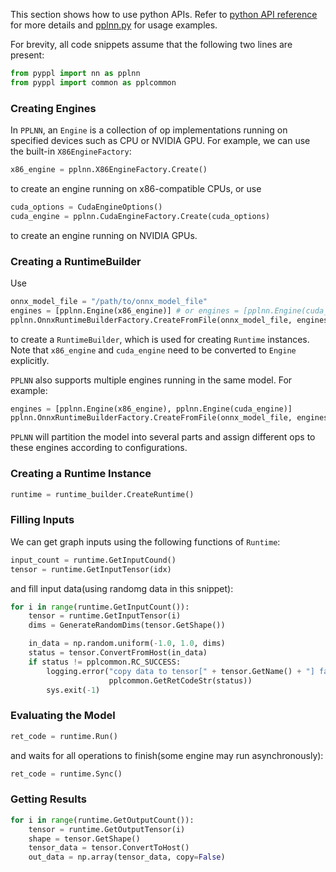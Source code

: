 This section shows how to use python APIs. Refer to [python API reference](python-api-reference.md) for more details and [pplnn.py](../../tools/pplnn.py) for usage examples.

For brevity, all code snippets assume that the following two lines are present:

```python
from pyppl import nn as pplnn
from pyppl import common as pplcommon
```

### Creating Engines

In `PPLNN`, an `Engine` is a collection of op implementations running on specified devices such as CPU or NVIDIA GPU. For example, we can use the built-in `X86EngineFactory`:

```python
x86_engine = pplnn.X86EngineFactory.Create()
```

to create an engine running on x86-compatible CPUs, or use

```python
cuda_options = CudaEngineOptions()
cuda_engine = pplnn.CudaEngineFactory.Create(cuda_options)
```

to create an engine running on NVIDIA GPUs.

### Creating a RuntimeBuilder

Use

```python
onnx_model_file = "/path/to/onnx_model_file"
engines = [pplnn.Engine(x86_engine)] # or engines = [pplnn.Engine(cuda_engine)]
pplnn.OnnxRuntimeBuilderFactory.CreateFromFile(onnx_model_file, engines)
```

to create a `RuntimeBuilder`, which is used for creating `Runtime` instances. Note that `x86_engine` and `cuda_engine` need to be converted to `Engine` explicitly.

`PPLNN` also supports multiple engines running in the same model. For example:

```python
engines = [pplnn.Engine(x86_engine), pplnn.Engine(cuda_engine)]
pplnn.OnnxRuntimeBuilderFactory.CreateFromFile(onnx_model_file, engines)
```

`PPLNN` will partition the model into several parts and assign different ops to these engines according to configurations.

### Creating a Runtime Instance

```python
runtime = runtime_builder.CreateRuntime()
```

### Filling Inputs

We can get graph inputs using the following functions of `Runtime`:

```python
input_count = runtime.GetInputCound()
tensor = runtime.GetInputTensor(idx)
```

and fill input data(using randomg data in this snippet):

```python
for i in range(runtime.GetInputCount()):
    tensor = runtime.GetInputTensor(i)
    dims = GenerateRandomDims(tensor.GetShape())

    in_data = np.random.uniform(-1.0, 1.0, dims)
    status = tensor.ConvertFromHost(in_data)
    if status != pplcommon.RC_SUCCESS:
        logging.error("copy data to tensor[" + tensor.GetName() + "] failed: " +
                      pplcommon.GetRetCodeStr(status))
        sys.exit(-1)
```

### Evaluating the Model

```python
ret_code = runtime.Run()
```

and waits for all operations to finish(some engine may run asynchronously):

```python
ret_code = runtime.Sync()
```

### Getting Results

```python
for i in range(runtime.GetOutputCount()):
    tensor = runtime.GetOutputTensor(i)
    shape = tensor.GetShape()
    tensor_data = tensor.ConvertToHost()
    out_data = np.array(tensor_data, copy=False)
```
